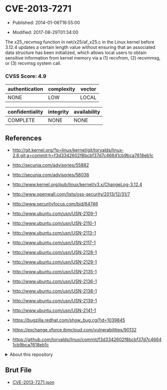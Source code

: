 # CVE-2013-7271

- Published: 2014-01-06T16:55:00

- Modified: 2017-08-29T01:34:00

The x25_recvmsg function in net/x25/af_x25.c in the Linux kernel before 3.12.4 updates a certain length value without ensuring that an associated data structure has been initialized, which allows local users to obtain sensitive information from kernel memory via a (1) recvfrom, (2) recvmmsg, or (3) recvmsg system call.

### CVSS Score: **4.9**

| authentication | complexity | vector |
| --- | --- | --- |
| NONE | LOW | LOCAL |

| confidentiality | integrity | availability |
| --- | --- | --- |
| COMPLETE | NONE | NONE |

## References

* http://git.kernel.org/?p=linux/kernel/git/torvalds/linux-2.6.git;a=commit;h=f3d3342602f8bcbf37d7c46641cb9bca7618eb1c

* http://secunia.com/advisories/55882

* http://secunia.com/advisories/56036

* http://www.kernel.org/pub/linux/kernel/v3.x/ChangeLog-3.12.4

* http://www.openwall.com/lists/oss-security/2013/12/31/7

* http://www.securityfocus.com/bid/64746

* http://www.ubuntu.com/usn/USN-2109-1

* http://www.ubuntu.com/usn/USN-2110-1

* http://www.ubuntu.com/usn/USN-2113-1

* http://www.ubuntu.com/usn/USN-2117-1

* http://www.ubuntu.com/usn/USN-2128-1

* http://www.ubuntu.com/usn/USN-2129-1

* http://www.ubuntu.com/usn/USN-2135-1

* http://www.ubuntu.com/usn/USN-2136-1

* http://www.ubuntu.com/usn/USN-2138-1

* http://www.ubuntu.com/usn/USN-2139-1

* http://www.ubuntu.com/usn/USN-2141-1

* https://bugzilla.redhat.com/show_bug.cgi?id=1039845

* https://exchange.xforce.ibmcloud.com/vulnerabilities/90132

* https://github.com/torvalds/linux/commit/f3d3342602f8bcbf37d7c46641cb9bca7618eb1c

<details>
<summary>About this repository</summary> 

  This repository is part of the project [Live Hack CVE](https://github.com/Live-Hack-CVE). Main website can be found [www.live-hack.org](https://www.live-hack.org) 
  
  Made by [Sn0wAlice](https://github.com/Sn0wAlice) for the people that care about security and need to have a feed of the latest CVEs. Hope you enjoy it, don't forget to star the repo and follow me on [Twitter](https://twitter.com/Sn0wAlice) and [Github](https://github.com/Sn0wAlice). And that is my [personnal website](https://www.alice-snow.me/)

  - [Home Page](https://github.com/Live-Hack-CVE)
  - [Framework](https://github.com/Live-Hack-CVE/cve-framework)
  - [CVE database](https://github.com/Live-Hack-CVE/full_database)
  - [Changelog](https://github.com/Live-Hack-CVE/Changelog)
</details>

## Brut File

* [CVE-2013-7271.json](https://raw.githubusercontent.com/Live-Hack-CVE/full_database/main/cves/2013/CVE-2013-7271.json)

